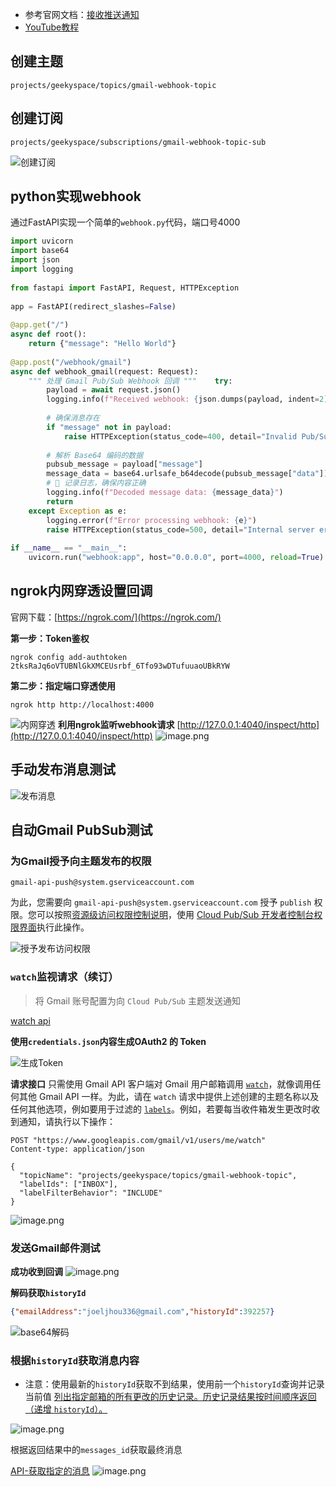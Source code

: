 * 参考官网文档：[接收推送通知](https://developers.google.com/gmail/api/guides/push?hl=zh-cn)
* [YouTube教程](https://www.youtube.com/watch?v=cgxQPUyZAXk)

## 创建主题
```shell
projects/geekyspace/topics/gmail-webhook-topic
```

## 创建订阅
```shell
projects/geekyspace/subscriptions/gmail-webhook-topic-sub
```
![创建订阅](http://img.geekyspace.cn/pictures/2025/20250302201541234.png)

## python实现webhook
通过FastAPI实现一个简单的`webhook.py`代码，端口号4000
```python
import uvicorn  
import base64  
import json  
import logging  
  
from fastapi import FastAPI, Request, HTTPException  
  
app = FastAPI(redirect_slashes=False)  
  
@app.get("/")  
async def root():  
    return {"message": "Hello World"}  
  
@app.post("/webhook/gmail")  
async def webhook_gmail(request: Request):  
    """ 处理 Gmail Pub/Sub Webhook 回调 """    try:  
        payload = await request.json()  
        logging.info(f"Received webhook: {json.dumps(payload, indent=2)}")  
  
        # 确保消息存在  
        if "message" not in payload:  
            raise HTTPException(status_code=400, detail="Invalid Pub/Sub message")  
  
        # 解析 Base64 编码的数据  
        pubsub_message = payload["message"]  
        message_data = base64.urlsafe_b64decode(pubsub_message["data"]).decode("utf-8")  
        # 🚀 记录日志，确保内容正确  
        logging.info(f"Decoded message data: {message_data}")  
        return  
    except Exception as e:  
        logging.error(f"Error processing webhook: {e}")  
        raise HTTPException(status_code=500, detail="Internal server error")  
  
if __name__ == "__main__":  
    uvicorn.run("webhook:app", host="0.0.0.0", port=4000, reload=True)
```
## ngrok内网穿透设置回调
官网下载：[https://ngrok.com/](https://ngrok.com/)

**第一步：Token鉴权**
```shell
ngrok config add-authtoken 2tksRaJq6oVTUBNlGkXMCEUsrbf_6Tfo93wDTufuuaoUBkRYW
```
**第二步：指定端口穿透使用**
```shell
ngrok http http://localhost:4000
```
![内网穿透](http://img.geekyspace.cn/pictures/2025/20250302175643239.png)
**利用ngrok监听webhook请求**
 [http://127.0.0.1:4040/inspect/http](http://127.0.0.1:4040/inspect/http)
![image.png](http://img.geekyspace.cn/pictures/2025/20250302202303383.png)

## 手动发布消息测试
![发布消息](http://img.geekyspace.cn/pictures/2025/20250302202122768.png)

## 自动Gmail PubSub测试
### 为Gmail授予向主题发布的权限
```shell
gmail-api-push@system.gserviceaccount.com
```

为此，您需要向 `gmail-api-push@system.gserviceaccount.com` 授予 `publish` 权限。您可以按照[资源级访问权限控制说明](https://cloud.google.com/pubsub/access_control?hl=zh-cn#set_topic_level_access)，使用 [Cloud Pub/Sub 开发者控制台权限界面](https://console.cloud.google.com/project/_/cloudpubsub/topicList?hl=zh-cn)执行此操作。

![授予发布访问权限](http://img.geekyspace.cn/pictures/2025/20250302191216581.png)

### `watch`监视请求（续订）

> 将 Gmail 账号配置为向 `Cloud Pub/Sub` 主题发送通知

[watch api](https://developers.google.com/gmail/api/reference/rest/v1/users/watch?hl=zh-cn)

**使用`credentials.json`内容生成OAuth2 的 Token**

![生成Token](http://img.geekyspace.cn/pictures/2025/20250302212500374.png)

**请求接口**
只需使用 Gmail API 客户端对 Gmail 用户邮箱调用 [`watch`](https://developers.google.com/gmail/api/v1/reference/users/watch?hl=zh-cn)，就像调用任何其他 Gmail API 一样。为此，请在 `watch` 请求中提供上述创建的主题名称以及任何其他选项，例如要用于过滤的 [`labels`](https://developers.google.com/gmail/api/guides/labels?hl=zh-cn)。例如，若要每当收件箱发生更改时收到通知，请执行以下操作：
```
POST "https://www.googleapis.com/gmail/v1/users/me/watch"
Content-type: application/json

{
  "topicName": "projects/geekyspace/topics/gmail-webhook-topic",
  "labelIds": ["INBOX"],
  "labelFilterBehavior": "INCLUDE"
}
```
![image.png](http://img.geekyspace.cn/pictures/2025/20250302212749116.png)
### 发送Gmail邮件测试

**成功收到回调**
![image.png](http://img.geekyspace.cn/pictures/2025/20250302214749085.png)

**解码获取`historyId`**
```json
{"emailAddress":"joeljhou336@gmail.com","historyId":392257}
```
![base64解码](http://img.geekyspace.cn/pictures/2025/20250302214628411.png)

### 根据`historyId`获取消息内容
* 注意：使用最新的`historyId`获取不到结果，使用前一个`historyId`查询并记录当前值
[列出指定邮箱的所有更改的历史记录。历史记录结果按时间顺序返回（递增 `historyId`）。](https://developers.google.com/gmail/api/reference/rest/v1/users.history/list?hl=zh-cn)

![image.png](http://img.geekyspace.cn/pictures/2025/20250302225641067.png)

根据返回结果中的`messages_id`获取最终消息

[API-获取指定的消息](https://developers.google.com/gmail/api/reference/rest/v1/users.messages/get?hl=zh-cn)
![image.png](http://img.geekyspace.cn/pictures/2025/20250302225845959.png)
